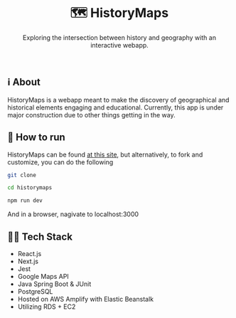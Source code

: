 <div align="center">
<a name="readme-top"></a>
  
# 🗺️ HistoryMaps
Exploring the intersection between history and geography with an interactive webapp.

</div>
<br />

## ℹ️ About
HistoryMaps is a webapp meant to make the discovery of geographical and historical elements engaging and educational. Currently, this app is under major construction due to other things getting in the way. 

## 📜 How to run
HistoryMaps can be found [at this site](https://main.d1p1ywbt8u61rz.amplifyapp.com/), but alternatively, to fork and customize, you can do the following
```bash
git clone

cd historymaps

npm run dev
```
And in a browser, nagivate to localhost:3000

## 👨‍💻 Tech Stack
- React.js
- Next.js
- Jest
- Google Maps API
- Java Spring Boot & JUnit
- PostgreSQL
- Hosted on AWS Amplify with Elastic Beanstalk
- Utilizing RDS + EC2


